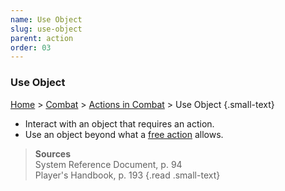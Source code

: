 ```yaml
---
name: Use Object
slug: use-object
parent: action
order: 03
---
```

### Use Object
[Home](dm-operations-center) > [Combat](combat) > [Actions in Combat](actions-in-combat) > Use Object {.small-text}

- Interact with an object that requires an action.
- Use an object beyond what a [free action](free-action) allows.

> **Sources** <br/>
> System Reference Document, p. 94 <br/>
> Player's Handbook, p. 193
{.read .small-text}
